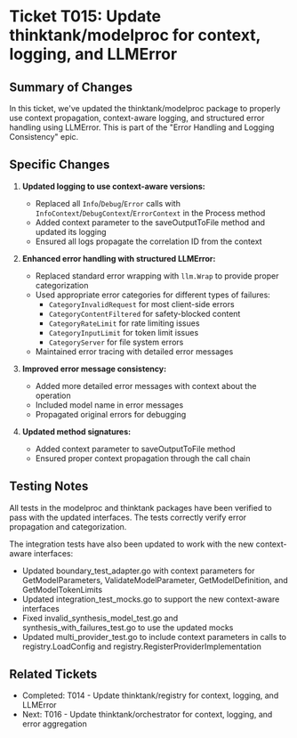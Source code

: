 # Ticket T015: Update thinktank/modelproc for context, logging, and LLMError

## Summary of Changes
In this ticket, we've updated the thinktank/modelproc package to properly use context propagation, context-aware logging, and structured error handling using LLMError. This is part of the "Error Handling and Logging Consistency" epic.

## Specific Changes
1. **Updated logging to use context-aware versions:**
   - Replaced all `Info`/`Debug`/`Error` calls with `InfoContext`/`DebugContext`/`ErrorContext` in the Process method
   - Added context parameter to the saveOutputToFile method and updated its logging
   - Ensured all logs propagate the correlation ID from the context

2. **Enhanced error handling with structured LLMError:**
   - Replaced standard error wrapping with `llm.Wrap` to provide proper categorization
   - Used appropriate error categories for different types of failures:
     - `CategoryInvalidRequest` for most client-side errors
     - `CategoryContentFiltered` for safety-blocked content
     - `CategoryRateLimit` for rate limiting issues
     - `CategoryInputLimit` for token limit issues
     - `CategoryServer` for file system errors
   - Maintained error tracing with detailed error messages

3. **Improved error message consistency:**
   - Added more detailed error messages with context about the operation
   - Included model name in error messages
   - Propagated original errors for debugging

4. **Updated method signatures:**
   - Added context parameter to saveOutputToFile method
   - Ensured proper context propagation through the call chain

## Testing Notes
All tests in the modelproc and thinktank packages have been verified to pass with the updated interfaces. The tests correctly verify error propagation and categorization.

The integration tests have also been updated to work with the new context-aware interfaces:
- Updated boundary_test_adapter.go with context parameters for GetModelParameters, ValidateModelParameter, GetModelDefinition, and GetModelTokenLimits
- Updated integration_test_mocks.go to support the new context-aware interfaces
- Fixed invalid_synthesis_model_test.go and synthesis_with_failures_test.go to use the updated mocks
- Updated multi_provider_test.go to include context parameters in calls to registry.LoadConfig and registry.RegisterProviderImplementation

## Related Tickets
- Completed: T014 - Update thinktank/registry for context, logging, and LLMError
- Next: T016 - Update thinktank/orchestrator for context, logging, and error aggregation
